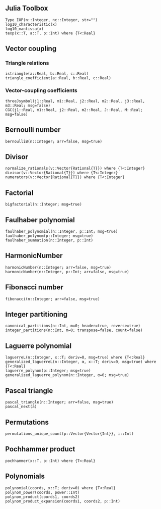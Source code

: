 ## Julia Toolbox

```@docs
Type_IOP(n::Integer, nc::Integer, str="")
log10_characteristic(x)
log10_mantissa(x)
texp(x::T, a::T, p::Int) where {T<:Real}
```
## Vector coupling

### Triangle relations

```@docs
istriangle(a::Real, b::Real, c::Real)
triangle_coefficient(a::Real, b::Real, c::Real)
```

### Vector-coupling coefficients

```@docs
threeJsymbol(j1::Real, m1::Real, j2::Real, m2::Real, j3::Real, m3::Real; msg=false)
CGC(j1::Real, m1::Real, j2::Real, m2::Real, J::Real, M::Real; msg=false)
```

## Bernoulli number

```@docs
bernoulliB(n::Integer; arr=false, msg=true)
```

## Divisor

```@docs
normalize_rationals(v::Vector{Rational{T}}) where {T<:Integer}
divisor(v::Vector{Rational{T}}) where {T<:Integer}
numerators(v::Vector{Rational{T}}) where {T<:Integer}
```

## Factorial

```@docs
bigfactorial(n::Integer; msg=true)
```

## Faulhaber polynomial

```@docs
faulhaber_polynomial(n::Integer, p::Int; msg=true)
faulhaber_polynom(p::Integer; msg=true)
faulhaber_summation(n::Integer, p::Int)
```

## HarmonicNumber

```@docs
harmonicNumber(n::Integer; arr=false, msg=true)
harmonicNumber(n::Integer, p::Int; arr=false, msg=true)
```

## Fibonacci number

```@docs
fibonacci(n::Integer; arr=false, msg=true)
```

## Integer partitioning

```@docs
canonical_partitions(n::Int, m=0; header=true, reverse=true)
integer_partitions(n::Int, m=0; transpose=false, count=false)
```

## Laguerre polynomial

```@docs
laguerreL(n::Integer, x::T; deriv=0, msg=true) where {T<:Real}
generalized_laguerreL(n::Integer, α, x::T; deriv=0, msg=true) where {T<:Real}
laguerre_polynom(p::Integer; msg=true)
generalized_laguerre_polynom(n::Integer, α=0; msg=true)
```

## Pascal triangle

```@docs
pascal_triangle(n::Integer; arr=false, msg=true)
pascal_next(a)
```

## Permutations

```@docs
permutations_unique_count(p::Vector{Vector{Int}}, i::Int)
```

## Pochhammer product

```@docs
pochhammer(x::T, p::Int) where {T<:Real}
```

## Polynomials

```@docs
polynomial(coords, x::T; deriv=0) where {T<:Real}
polynom_power(coords, power::Int)
polynom_product(coords1, coords2)
polynom_product_expansion(coords1, coords2, p::Int)
```
